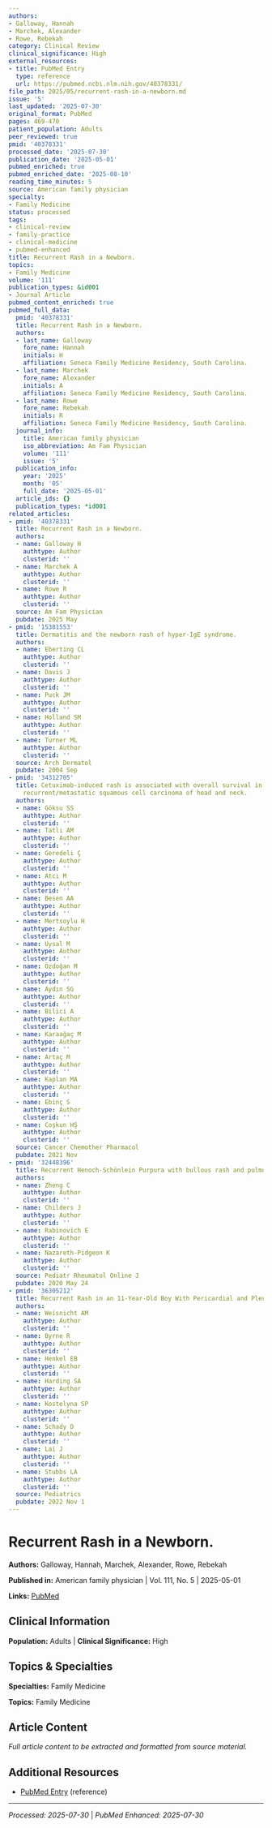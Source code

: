 ```yaml
---
authors:
- Galloway, Hannah
- Marchek, Alexander
- Rowe, Rebekah
category: Clinical Review
clinical_significance: High
external_resources:
- title: PubMed Entry
  type: reference
  url: https://pubmed.ncbi.nlm.nih.gov/40378331/
file_path: 2025/05/recurrent-rash-in-a-newborn.md
issue: '5'
last_updated: '2025-07-30'
original_format: PubMed
pages: 469-470
patient_population: Adults
peer_reviewed: true
pmid: '40378331'
processed_date: '2025-07-30'
publication_date: '2025-05-01'
pubmed_enriched: true
pubmed_enriched_date: '2025-08-10'
reading_time_minutes: 5
source: American family physician
specialty:
- Family Medicine
status: processed
tags:
- clinical-review
- family-practice
- clinical-medicine
- pubmed-enhanced
title: Recurrent Rash in a Newborn.
topics:
- Family Medicine
volume: '111'
publication_types: &id001
- Journal Article
pubmed_content_enriched: true
pubmed_full_data:
  pmid: '40378331'
  title: Recurrent Rash in a Newborn.
  authors:
  - last_name: Galloway
    fore_name: Hannah
    initials: H
    affiliation: Seneca Family Medicine Residency, South Carolina.
  - last_name: Marchek
    fore_name: Alexander
    initials: A
    affiliation: Seneca Family Medicine Residency, South Carolina.
  - last_name: Rowe
    fore_name: Rebekah
    initials: R
    affiliation: Seneca Family Medicine Residency, South Carolina.
  journal_info:
    title: American family physician
    iso_abbreviation: Am Fam Physician
    volume: '111'
    issue: '5'
  publication_info:
    year: '2025'
    month: '05'
    full_date: '2025-05-01'
  article_ids: {}
  publication_types: *id001
related_articles:
- pmid: '40378331'
  title: Recurrent Rash in a Newborn.
  authors:
  - name: Galloway H
    authtype: Author
    clusterid: ''
  - name: Marchek A
    authtype: Author
    clusterid: ''
  - name: Rowe R
    authtype: Author
    clusterid: ''
  source: Am Fam Physician
  pubdate: 2025 May
- pmid: '15381553'
  title: Dermatitis and the newborn rash of hyper-IgE syndrome.
  authors:
  - name: Eberting CL
    authtype: Author
    clusterid: ''
  - name: Davis J
    authtype: Author
    clusterid: ''
  - name: Puck JM
    authtype: Author
    clusterid: ''
  - name: Holland SM
    authtype: Author
    clusterid: ''
  - name: Turner ML
    authtype: Author
    clusterid: ''
  source: Arch Dermatol
  pubdate: 2004 Sep
- pmid: '34312705'
  title: Cetuximab-induced rash is associated with overall survival in patients with
    recurrent/metastatic squamous cell carcinoma of head and neck.
  authors:
  - name: Göksu SS
    authtype: Author
    clusterid: ''
  - name: Tatlı AM
    authtype: Author
    clusterid: ''
  - name: Geredeli Ç
    authtype: Author
    clusterid: ''
  - name: Atcı M
    authtype: Author
    clusterid: ''
  - name: Besen AA
    authtype: Author
    clusterid: ''
  - name: Mertsoylu H
    authtype: Author
    clusterid: ''
  - name: Uysal M
    authtype: Author
    clusterid: ''
  - name: Özdoğan M
    authtype: Author
    clusterid: ''
  - name: Aydın SG
    authtype: Author
    clusterid: ''
  - name: Bilici A
    authtype: Author
    clusterid: ''
  - name: Karaağaç M
    authtype: Author
    clusterid: ''
  - name: Artaç M
    authtype: Author
    clusterid: ''
  - name: Kaplan MA
    authtype: Author
    clusterid: ''
  - name: Ebinç S
    authtype: Author
    clusterid: ''
  - name: Coşkun HŞ
    authtype: Author
    clusterid: ''
  source: Cancer Chemother Pharmacol
  pubdate: 2021 Nov
- pmid: '32448396'
  title: Recurrent Henoch-Schönlein Purpura with bullous rash and pulmonary nodules.
  authors:
  - name: Zheng C
    authtype: Author
    clusterid: ''
  - name: Childers J
    authtype: Author
    clusterid: ''
  - name: Rabinovich E
    authtype: Author
    clusterid: ''
  - name: Nazareth-Pidgeon K
    authtype: Author
    clusterid: ''
  source: Pediatr Rheumatol Online J
  pubdate: 2020 May 24
- pmid: '36305212'
  title: Recurrent Rash in an 11-Year-Old Boy With Pericardial and Pleural Effusions.
  authors:
  - name: Weisnicht AM
    authtype: Author
    clusterid: ''
  - name: Byrne R
    authtype: Author
    clusterid: ''
  - name: Henkel EB
    authtype: Author
    clusterid: ''
  - name: Harding SA
    authtype: Author
    clusterid: ''
  - name: Kostelyna SP
    authtype: Author
    clusterid: ''
  - name: Schady D
    authtype: Author
    clusterid: ''
  - name: Lai J
    authtype: Author
    clusterid: ''
  - name: Stubbs LA
    authtype: Author
    clusterid: ''
  source: Pediatrics
  pubdate: 2022 Nov 1
---
```


# Recurrent Rash in a Newborn.

**Authors:** Galloway, Hannah, Marchek, Alexander, Rowe, Rebekah

**Published in:** American family physician | Vol. 111, No. 5 | 2025-05-01

**Links:** [PubMed](https://pubmed.ncbi.nlm.nih.gov/40378331/)

## Clinical Information

**Population:** Adults | **Clinical Significance:** High

## Topics & Specialties

**Specialties:** Family Medicine

**Topics:** Family Medicine

## Article Content

*Full article content to be extracted and formatted from source material.*

## Additional Resources

- [PubMed Entry](https://pubmed.ncbi.nlm.nih.gov/40378331/) (reference)

---

*Processed: 2025-07-30* | *PubMed Enhanced: 2025-07-30*

